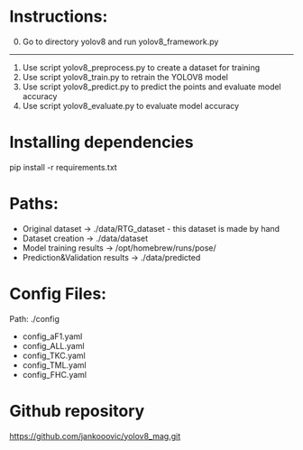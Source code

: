 # Instructions:
0. Go to directory yolov8 and run yolov8_framework.py
___
1. Use script yolov8_preprocess.py to create a dataset for training
2. Use script yolov8_train.py to retrain the YOLOV8 model
3. Use script yolov8_predict.py to predict the points and evaluate model accuracy
4. Use script yolov8_evaluate.py to evaluate model accuracy

# Installing dependencies
pip install -r requirements.txt

# Paths:
- Original dataset -> ./data/RTG_dataset - this dataset is made by hand
- Dataset creation -> ./data/dataset
- Model training results -> /opt/homebrew/runs/pose/
- Prediction&Validation results -> ./data/predicted

# Config Files:
Path: ./config
- config_aF1.yaml
- config_ALL.yaml
- config_TKC.yaml
- config_TML.yaml
- config_FHC.yaml

# Github repository
https://github.com/jankooovic/yolov8_mag.git